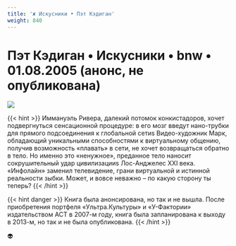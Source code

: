 ```yaml
---
title: '✘ Искусники • Пэт Кэдиган'
weight: 840
---
```


# Пэт Кэдиган • **Искусники** • bnw • 01.08.2005 (анонс, не опубликована)

![](/img/sinnerscopy.jpg)

{{< hint >}}
Иммануэль Ривера, далекий потомок конкистадоров, хочет подвергнуться сенсационной процедуре: в его мозг введут нано-трубки для прямого подсоединения к глобальной сетиѕ Видео-художник Марк, обладающий уникальными способностями к виртуальному общению, получив возможность «плавать» в сети, не хочет возвращаться обратно в тело. Но именно это «ненужное», преданное тело наносит сокрушительный удар цивилизацииѕ Лос-Анджелес ХХI века. «Инфолайн» заменил телевидение, грани виртуальной и истинной реальности зыбки. Может, и вовсе неважно – по какую сторону ты теперь?
{{< /hint >}}

{{< hint danger >}}
Книга была анонсирована, но так и не вышла. После приобретения портфеля «Ультра.Культуры» и «У-Фактории» издательством АСТ в 2007-м году, книга была запланирована к выходу в 2013-м, но так и не была опубликована.
{{< /hint >}}

👽